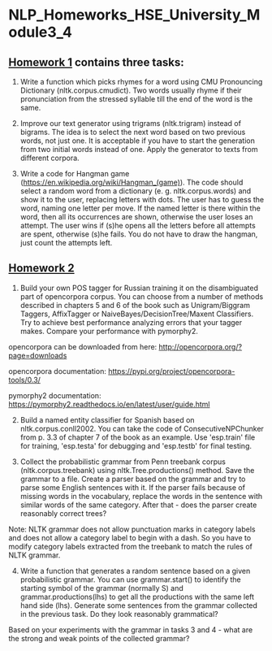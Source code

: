 # NLP_Homeworks_HSE_University_Module3_4

## [Homework 1](https://github.com/Majid-Sohrabi/NLP_Homeworks_HSE_University_Module3_4/blob/main/Homework_1/NLP_Homework1_HSE_Module3_4.ipynb) contains three tasks:

   1) Write a function which picks rhymes for a word using CMU Pronouncing Dictionary (nltk.corpus.cmudict). Two words usually rhyme if their pronunciation from the stressed syllable till the end of the word is the same.
   
   
   2) Improve our text generator using trigrams (nltk.trigram) instead of bigrams. The idea is to select the next word based on two previous words, not just one. It is acceptable if you have to start the generation from two initial words instead of one. Apply the generator to texts from different corpora.
   
   
   3) Write a code for Hangman game (https://en.wikipedia.org/wiki/Hangman_(game)). The code should select a random word from a dictionary (e. g. nltk.corpus.words) and show it to the user, replacing letters with dots. The user has to guess the word, naming one letter per move. If the named letter is there within the word, then all its occurrences are shown, otherwise the user loses an attempt. The user wins if (s)he opens all the letters before all attempts are spent, otherwise (s)he fails. You do not have to draw the hangman, just count the attempts left.


## [Homework 2](https://github.com/Majid-Sohrabi/NLP_Homeworks_HSE_University_Module3_4/blob/main/Homework_2/NLP_Homework2_HSE_Module3_4.ipynb)

   1) Build your own POS tagger for Russian training it on the disambiguated part of opencorpora corpus. You can choose from a number of methods described in chapters 5 and 6 of the book such as Unigram/Biggram Taggers, AffixTagger or NaiveBayes/DecisionTree/Maxent Classifiers. Try to achieve best performance analyzing errors that your tagger makes. Compare your performance with pymorphy2.

   opencorpora can be downloaded from here: http://opencorpora.org/?page=downloads

   opencorpora documentation: https://pypi.org/project/opencorpora-tools/0.3/

   pymorphy2 documentation: https://pymorphy2.readthedocs.io/en/latest/user/guide.html

   2) Build a named entity classifier for Spanish based on nltk.corpus.conll2002. You can take the code of ConsecutiveNPChunker from p. 3.3 of chapter 7 of the book as an example. Use 'esp.train' file for training, 'esp.testa' for debugging and 'esp.testb' for final testing.

   3) Collect the probabilistic grammar from Penn treebank corpus (nltk.corpus.treebank) using nltk.Tree.productions() method. Save the grammar to a file. Create a parser based on the grammar and try to parse some English sentences with it. If the parser fails because of missing words in the vocabulary, replace the words in the sentence with similar words of the same category. After that - does the parser create reasonably correct trees?

   Note: NLTK grammar does not allow punctuation marks in category labels and does not allow a category label to begin with a dash. So you have to modify category labels extracted from the treebank to match the rules of NLTK grammar.

   4) Write a function that generates a random sentence based on a given probabilistic grammar. You can use grammar.start() to identify the starting symbol of the grammar (normally S) and grammar.productions(lhs) to get all the productions with the same left hand side (lhs). Generate some sentences from the grammar collected in the previous task. Do they look reasonably grammatical?

   Based on your experiments with the grammar in tasks 3 and 4 - what are the strong and weak points of the collected grammar?
